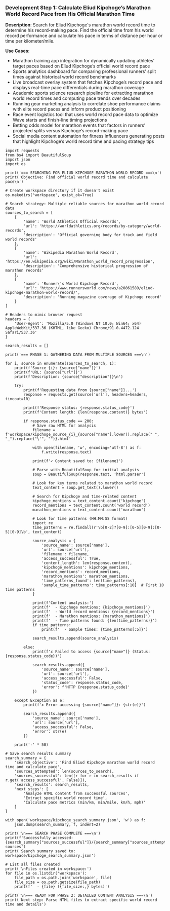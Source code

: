 ### Development Step 1: Calculate Eliud Kipchoge’s Marathon World Record Pace from His Official Marathon Time

**Description**: Search for Eliud Kipchoge's marathon world record time to determine his record-making pace. Find the official time from his world record performance and calculate his pace in terms of distance per hour or time per kilometer/mile.

**Use Cases**:
- Marathon training app integration for dynamically updating athletes’ target paces based on Eliud Kipchoge’s official world record pace
- Sports analytics dashboard for comparing professional runners’ split times against historical world record benchmarks
- Live broadcast overlay system that fetches Kipchoge’s record pace and displays real-time pace differentials during marathon coverage
- Academic sports science research pipeline for extracting marathon world record times and computing pace trends over decades
- Running gear marketing analysis to correlate shoe performance claims with elite record paces and inform product positioning
- Race event logistics tool that uses world record pace data to optimize Wave starts and finish-line timing projections
- Betting odds model for marathon events that factors in runners’ projected splits versus Kipchoge’s record-making pace
- Social media content automation for fitness influencers generating posts that highlight Kipchoge’s world record time and pacing strategy tips

```
import requests
from bs4 import BeautifulSoup
import json
import os

print('=== SEARCHING FOR ELIUD KIPCHOGE MARATHON WORLD RECORD ===\n')
print('Objective: Find official world record time and calculate pace\n')

# Create workspace directory if it doesn't exist
os.makedirs('workspace', exist_ok=True)

# Search strategy: Multiple reliable sources for marathon world record data
sources_to_search = [
    {
        'name': 'World Athletics Official Records',
        'url': 'https://worldathletics.org/records/by-category/world-records',
        'description': 'Official governing body for track and field world records'
    },
    {
        'name': 'Wikipedia Marathon World Record',
        'url': 'https://en.wikipedia.org/wiki/Marathon_world_record_progression',
        'description': 'Comprehensive historical progression of marathon records'
    },
    {
        'name': 'Runner\'s World Kipchoge Record',
        'url': 'https://www.runnersworld.com/news/a20861589/eliud-kipchoge-marathon-world-record/',
        'description': 'Running magazine coverage of Kipchoge record'
    }
]

# Headers to mimic browser request
headers = {
    'User-Agent': 'Mozilla/5.0 (Windows NT 10.0; Win64; x64) AppleWebKit/537.36 (KHTML, like Gecko) Chrome/91.0.4472.124 Safari/537.36'
}

search_results = []

print('=== PHASE 1: GATHERING DATA FROM MULTIPLE SOURCES ===\n')

for i, source in enumerate(sources_to_search, 1):
    print(f'Source {i}: {source["name"]}')
    print(f'URL: {source["url"]}')
    print(f'Description: {source["description"]}\n')
    
    try:
        print(f'Requesting data from {source["name"]}...')
        response = requests.get(source['url'], headers=headers, timeout=10)
        
        print(f'Response status: {response.status_code}')
        print(f'Content length: {len(response.content)} bytes')
        
        if response.status_code == 200:
            # Save raw HTML for analysis
            filename = f'workspace/kipchoge_source_{i}_{source["name"].lower().replace(" ", "_").replace("\'", "")}.html'
            
            with open(filename, 'w', encoding='utf-8') as f:
                f.write(response.text)
            
            print(f'✓ Content saved to: {filename}')
            
            # Parse with BeautifulSoup for initial analysis
            soup = BeautifulSoup(response.text, 'html.parser')
            
            # Look for key terms related to marathon world record
            text_content = soup.get_text().lower()
            
            # Search for Kipchoge and time-related content
            kipchoge_mentions = text_content.count('kipchoge')
            record_mentions = text_content.count('world record')
            marathon_mentions = text_content.count('marathon')
            
            # Look for time patterns (HH:MM:SS format)
            import re
            time_patterns = re.findall(r'\b[0-2]?[0-9]:[0-5][0-9]:[0-5][0-9]\b', text_content)
            
            source_analysis = {
                'source_name': source['name'],
                'url': source['url'],
                'filename': filename,
                'access_successful': True,
                'content_length': len(response.content),
                'kipchoge_mentions': kipchoge_mentions,
                'record_mentions': record_mentions,
                'marathon_mentions': marathon_mentions,
                'time_patterns_found': len(time_patterns),
                'sample_time_patterns': time_patterns[:10]  # First 10 time patterns
            }
            
            print(f'Content analysis:')
            print(f'  - Kipchoge mentions: {kipchoge_mentions}')
            print(f'  - World record mentions: {record_mentions}')
            print(f'  - Marathon mentions: {marathon_mentions}')
            print(f'  - Time patterns found: {len(time_patterns)}')
            if time_patterns:
                print(f'  - Sample times: {time_patterns[:5]}')
            
            search_results.append(source_analysis)
            
        else:
            print(f'✗ Failed to access {source["name"]} (Status: {response.status_code})')
            
            search_results.append({
                'source_name': source['name'],
                'url': source['url'],
                'access_successful': False,
                'status_code': response.status_code,
                'error': f'HTTP {response.status_code}'
            })
    
    except Exception as e:
        print(f'✗ Error accessing {source["name"]}: {str(e)}')
        
        search_results.append({
            'source_name': source['name'],
            'url': source['url'],
            'access_successful': False,
            'error': str(e)
        })
    
    print('-' * 50)

# Save search results summary
search_summary = {
    'search_objective': 'Find Eliud Kipchoge marathon world record time and calculate pace',
    'sources_attempted': len(sources_to_search),
    'sources_successful': len([r for r in search_results if r.get('access_successful', False)]),
    'search_results': search_results,
    'next_steps': [
        'Analyze HTML content from successful sources',
        'Extract specific world record time',
        'Calculate pace metrics (min/km, min/mile, km/h, mph)'
    ]
}

with open('workspace/kipchoge_search_summary.json', 'w') as f:
    json.dump(search_summary, f, indent=2)

print('\n=== SEARCH PHASE COMPLETE ===\n')
print(f'Successfully accessed: {search_summary["sources_successful"]}/{search_summary["sources_attempted"]} sources')
print('Search summary saved to: workspace/kipchoge_search_summary.json')

# List all files created
print('\nFiles created in workspace:')
for file in os.listdir('workspace'):
    file_path = os.path.join('workspace', file)
    file_size = os.path.getsize(file_path)
    print(f'  - {file} ({file_size:,} bytes)')

print('\n=== READY FOR PHASE 2: DETAILED CONTENT ANALYSIS ===\n')
print('Next step: Parse HTML files to extract specific world record time and details')
```
